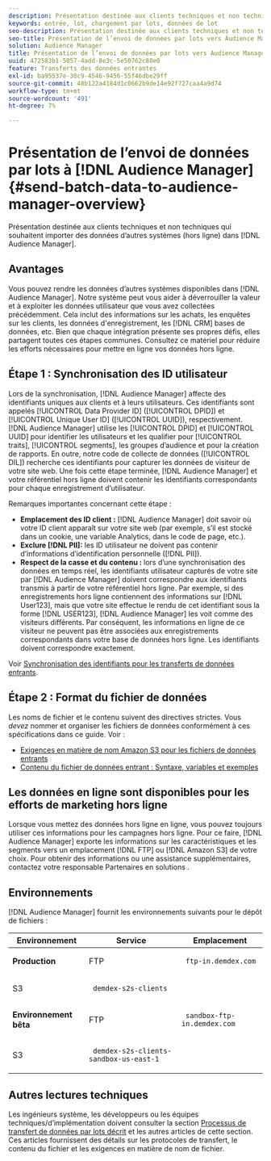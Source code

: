 ```yaml
---
description: Présentation destinée aux clients techniques et non techniques qui souhaitent importer dans l’Audience Manager des données d’autres systèmes (hors ligne).
keywords: entrée, lot, chargement par lots, données de lot
seo-description: Présentation destinée aux clients techniques et non techniques qui souhaitent importer dans l’Audience Manager des données d’autres systèmes (hors ligne). Pour ce faire, utilisez l’option de chargement par lots dans Audience Manager.
seo-title: Présentation de l’envoi de données par lots vers Audience Manager
solution: Audience Manager
title: Présentation de l’envoi de données par lots vers Audience Manager
uuid: 472583b1-5057-4add-8e3c-5e50762c88e0
feature: Transferts des données entrantes
exl-id: ba95537e-30c9-4546-9456-55f46dbe29ff
source-git-commit: 48b122a4184d1c0662b9de14e92f727caa4a9d74
workflow-type: tm+mt
source-wordcount: '491'
ht-degree: 7%

---
```


# Présentation de l’envoi de données par lots à [!DNL Audience Manager] {#send-batch-data-to-audience-manager-overview}

Présentation destinée aux clients techniques et non techniques qui souhaitent importer des données d’autres systèmes (hors ligne) dans [!DNL Audience Manager].

## Avantages

Vous pouvez rendre les données d’autres systèmes disponibles dans [!DNL Audience Manager]. Notre système peut vous aider à déverrouiller la valeur et à exploiter les données utilisateur que vous avez collectées précédemment. Cela inclut des informations sur les achats, les enquêtes sur les clients, les données d&#39;enregistrement, les [!DNL CRM] bases de données, etc. Bien que chaque intégration présente ses propres défis, elles partagent toutes ces étapes communes. Consultez ce matériel pour réduire les efforts nécessaires pour mettre en ligne vos données hors ligne.

## Étape 1 : Synchronisation des ID utilisateur

Lors de la synchronisation, [!DNL Audience Manager] affecte des identifiants uniques aux clients et à leurs utilisateurs. Ces identifiants sont appelés [!UICONTROL Data Provider ID] ([!UICONTROL DPID]) et [!UICONTROL Unique User ID] ([!UICONTROL UUID]), respectivement. [!DNL Audience Manager] utilise les  [!UICONTROL DPID] et  [!UICONTROL UUID] pour identifier les utilisateurs et les qualifier pour  [!UICONTROL traits],  [!UICONTROL segments], les groupes d’audience et pour la création de rapports. En outre, notre code de collecte de données ([!UICONTROL DIL]) recherche ces identifiants pour capturer les données de visiteur de votre site web. Une fois cette étape terminée, [!DNL Audience Manager] et votre référentiel hors ligne doivent contenir les identifiants correspondants pour chaque enregistrement d’utilisateur.

Remarques importantes concernant cette étape :

* **Emplacement des ID client :** [!DNL Audience Manager] doit savoir où votre ID client apparaît sur votre site web (par exemple, s’il est stocké dans un cookie, une variable Analytics, dans le code de page, etc.).
* **Exclure  [!DNL PII]:** les ID utilisateur ne doivent pas contenir d’informations d’identification personnelle ([!DNL PII]).
* **Respect de la casse et du contenu :** lors d’une synchronisation des données en temps réel, les identifiants utilisateur capturés de votre site par  [!DNL Audience Manager] doivent correspondre aux identifiants transmis à partir de votre référentiel hors ligne. Par exemple, si des enregistrements hors ligne contiennent des informations sur [!DNL User123], mais que votre site effectue le rendu de cet identifiant sous la forme [!DNL USER123], [!DNL Audience Manager] les voit comme des visiteurs différents. Par conséquent, les informations en ligne de ce visiteur ne peuvent pas être associées aux enregistrements correspondants dans votre base de données hors ligne. Les identifiants doivent correspondre exactement.

Voir [Synchronisation des identifiants pour les transferts de données entrants](../../../integration/sending-audience-data/batch-data-transfer-explained/id-sync-http.md).

## Étape 2 : Format du fichier de données

Les noms de fichier et le contenu suivent des directives strictes. Vous *devez* nommer et organiser les fichiers de données conformément à ces spécifications dans ce guide. Voir :

* [Exigences en matière de nom Amazon S3 pour les fichiers de données entrants](../../../integration/sending-audience-data/batch-data-transfer-explained/inbound-s3-filenames.md)
* [Contenu du fichier de données entrant : Syntaxe, variables et exemples](../../../integration/sending-audience-data/batch-data-transfer-explained/inbound-file-contents.md)

## Les données en ligne sont disponibles pour les efforts de marketing hors ligne

Lorsque vous mettez des données hors ligne en ligne, vous pouvez toujours utiliser ces informations pour les campagnes hors ligne. Pour ce faire, [!DNL Audience Manager] exporte les informations sur les caractéristiques et les segments vers un emplacement [!DNL FTP] ou [!DNL Amazon S3] de votre choix. Pour obtenir des informations ou une assistance supplémentaires, contactez votre responsable Partenaires en solutions .

## Environnements

[!DNL Audience Manager] fournit les environnements suivants pour le dépôt de fichiers :

<table id="table_A61AA64578944B23B5A7355F2A76E882"> 
 <thead> 
  <tr> 
   <th colname="col1" class="entry"> Environnement </th> 
   <th colname="col02" class="entry"> Service </th> 
   <th colname="col2" class="entry"> Emplacement </th> 
  </tr> 
 </thead>
 <tbody> 
  <tr> 
   <td colname="col1" morerows="1"> <b>Production</b> </td> 
   <td colname="col02"> FTP </td> 
   <td colname="col2"> <p> <code> ftp-in.demdex.com</code> </p> </td> 
  </tr> 
  <tr> 
   <td colname="col02"> S3 </td> 
   <td colname="col2"> <p> <code> demdex-s2s-clients</code> </p> </td> 
  </tr> 
  <tr> 
   <td colname="col1" morerows="1"> <b>Environnement bêta</b> </td> 
   <td colname="col02"> FTP </td> 
   <td colname="col2"> <p><code> sandbox-ftp-in.demdex.com</code> </p> </td> 
  </tr> 
  <tr> 
   <td colname="col02"> S3 </td> 
   <td colname="col2"> <p> <code> demdex-s2s-clients-sandbox-us-east-1</code> </p> </td> 
  </tr> 
 </tbody> 
</table>

## Autres lectures techniques

Les ingénieurs système, les développeurs ou les équipes techniques/d’implémentation doivent consulter la section [Processus de transfert de données par lots décrit](../../../integration/sending-audience-data/batch-data-transfer-explained/batch-data-transfer-explained.md) et les autres articles de cette section. Ces articles fournissent des détails sur les protocoles de transfert, le contenu du fichier et les exigences en matière de nom de fichier.
